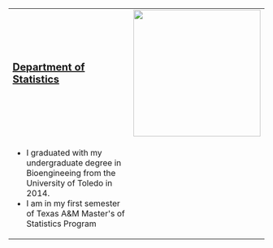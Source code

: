 <html> 
<head> 
<title>Allison Worthington</title> 
</head> 
<body>   
<table>
<tr>
  <td>
    <a href="https://artsci.tamu.edu/statistics/index.html" style="font-size:15pt"><b> Department of Statistics </b></a>
  <td><img width =250 src="couples portraits-7.jpg">
  </td>
</tr>
<tr>
  <td>
   <ul>
		    <li>I graduated with my undergraduate degree in Bioengineeing from the University of Toledo in 2014.</li>
		    <li>I am in my first semester of Texas A&M Master's of Statistics Program</li>
   </ul>
   </td>
</table>
</body>
